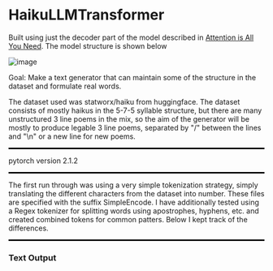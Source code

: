 # HaikuLLMTransformer

Built using just the decoder part of the model described in <a href="https://arxiv.org/abs/1706.03762">Attention is All You Need</a>. The model structure is shown below

![image](https://github.com/user-attachments/assets/24e63a8f-966e-40fe-b6ed-fd8bdfc4dbae)

Goal: Make a text generator that can maintain some of the structure in the dataset and formulate real words.

The dataset used was statworx/haiku from huggingface. The dataset consists of mostly haikus in the 5-7-5 syllable structure, but there are many unstructured 3 line poems in the mix, so the aim of the generator will be mostly to produce legable 3 line poems, separated by "/" between the lines and "\n" or a new line for new poems.

<hr style="border: none; border-top: 2px solid black; width: 100%;">

pytorch version 2.1.2

<hr style="border: none; border-top: 2px solid black; width: 100%;">

The first run through was using a very simple tokenization strategy, simply translating the different characters from the dataset into number. These files are specified with the suffix SimpleEncode. I have additionally tested using a Regex tokenizer for splitting words using apostrophes, hyphens, etc. and created combined tokens for common patters. Below I kept track of the differences.

<hr style="border: none; border-top: 2px solid black; width: 100%;">


### Text Output
<html lang="en">
<head>
    <meta charset="UTF-8">
    <meta name="viewport" content="width=device-width, initial-scale=1.0">
    <title>Side by Side Text Boxes</title>
    <style>
        .container {
            display: flex;
            justify-content: space-between;
        }

        .box {
            border: 1px solid black;
            padding: 20px;
            margin: 10px;
            width: 30%;
            text-align: center;
        }

        h2 {
            margin-top: 0;
        }
    </style>
</head>
<body>
    <div class="container">
        <div class="box">
            <h2>Title 1</h2>
            <p>Is so setting faith? / U'll always happy I'll pron. / You and eat on daw.'\nWill surprised?\nSnowfall. / The sclimber of wine. / Only spectaculates.\nBlinding. / The dunes sheds. / Calhed roses.\nOne last gum. / The begin speaks. / Darkness.\nA long on threads. / One book only mango. / The dog.\nHalf pilleting. / Of thoughts leave. / Sinsing the quilt.\n[Eliter] / Feeling my elophone home. / Wilding persons.\nPale thunder. / The pie. / Of wet patching.\nSoft chargazes. / The twilight catch comes kiss. / Half, the sunfire shine.\nOutdoor real. / Understanding. / The Ass pints of.\nWaiting forgettrail. / I rar into their scent. / A retiremember.\nRemember Sharp notes. / Returned the ocean. / A rising down.\nJust be overcast. / Another glare separated. / Guard\'s shadow.\nAt the tea. / Of the ragged hospital day. / Open at the back off.\nHeadstove. / The flame of my trip. / Opens in the echos.\nMoon shadow. / The swishing pens. / Of all space.\nEvening day. / A bottle dreaming on. / Won\'t letter down?\nWhiteTre. / Swrinking tide. / In the sunset.\nCrowd war dish. / On a snaple prayer. / Twisters.\nCoffee mantisming shop. / The way goodwill roundness. / I didn\'t look.\nFirst day. / The softed blowing trouble. / The river heads.\nThe meterafish. / In the passage. / Two thick reminder.\nDeep in the hunt. / The ech other granted town. / Of word.\nEmotion Tree. / I don\'t kis. / Who wores it peppers.</p>
        </div>
        <div class="box">
            <h2>Title 2</h2>
            <p>This is the content of the second box.</p>
        </div>
        <div class="box">
            <h2>Title 3</h2>
            <p>This is the content of the third box.</p>
        </div>
    </div>
</body>
</html>











<head>
    <meta charset="UTF-8">
    <meta name="viewport" content="width=device-width, initial-scale=1.0">
    <title>Three Boxes Next to Each Other</title>
    <style>
        /* Styling the container to display boxes side by side */
        .container {
            display: flex;
            justify-content: space-around; /* Spacing between boxes */
            padding: 20px;
        }

        /* Styling for each box */
        .box {
            background-color: #f0f0f0;
            padding: 20px;
            width: 30%;
            text-align: center;
            border: 1px solid #ccc;
            border-radius: 10px;
        }

        /* Styling for each title */
        .box h3 {
            margin-bottom: 10px;
        }
    </style>
</head>
<body>

<div class="container">
        <div class="box">
            <h3>Simple Encoding for Tokenizer</h3>
            <p>
</p>
        </div>
        <div class="box">
            <h3>Regex Tokenizer with 1000 character</h3>
            <p>The world is unright. / Haiku therapy. / Taste of anama.
Mirror, envy dewgs. / Where ait spells lied?
My dog kayoffs to. / Those who am I still alive. / An accidental legs.
Near of refuseddit. / The water dust. / The lingering sun.
Rivering heat. / My air turns clapped. / On the cashiernewbe.
A dark chains collect. / On Christmas standard. / Hurry.
Bult of Aard. / Drimy hand on my face.
Sweet wintery. / Evide. / My heart boxes, catches a mxsport.
Another stood. / In Towiti if noticer. / Looks wrapped at work.
The words are shower. / Early flated the sky. / All that will lack of life.</p>
        </div>
        <div class="box">
            <h3>Regex Tokenizer with 5000 character</h3>
            <p>This is the content of the third box. You can add more text here.</p>
        </div>
    </div>

</body>


Is so setting faith? / U'll always happy I'll pron. / You and eat on daw.
Getting the one, Yuk. / Everything I'm short is. / Everything good to.
No wig awful, R. / So much I remember. / If you pout to ship.
Memes about my heart. / Bad is even no gas? / Do nothing somebody.
Sunday shiny drop. / Parting hards of the wisel? / Even the boys like.
Shit was the pierced. / Off, Luck ugly, I remind. / It is enjoy your door.
Beautiful rearing. / Stop never ending running. / Blockstors, from itself.
A child's time hours. / The snowfall ripping heavy up. / And fillend messions.
Oh, babe, I'm home. / Here foreading why you're Not? / The folded, let's busy.
Then I wope I looking. / Today and got to win this. / Til I'll really wish.
When Wentten Tausts? / Violens when I just remember. / And selent girls out.
Even wow long you. / Has a handweore climi, right? / Through, eat employes.
Forhing him fup when. / You it in pints mround on. / Your friends are just down.
I dunno thank you. / Life or world, drive me, I'm t. / Get surprised and spei.
Just love my haircut. / Comes up by my death nine's a. / Friend jeans appears shore.
The shit stabbles short. / Wildrupts the come to hideague. / As caught, purpose.
Thus to postpain up. / Half by h mid motel right. / I was finally.
From til town, record. / The reacher a dollrine hawk. / The Liflip of rain.

